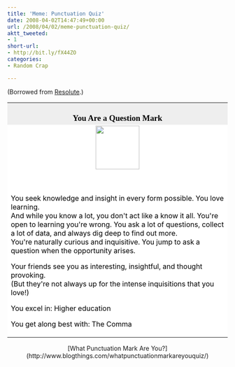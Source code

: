 ```yaml
---
title: 'Meme: Punctuation Quiz'
date: 2008-04-02T14:47:49+00:00
url: /2008/04/02/meme-punctuation-quiz/
aktt_tweeted:
- 1
short-url:
- http://bit.ly/fX44ZO
categories:
- Random Crap

---
```

<div class='microid-mailto+http:sha1:8dc14d57003a2cade42f96f57ddb5cbdc5684221'>

(Borrowed from [Resolute](http://resolute.livejournal.com).)
<table width=350 align=center border=0 cellspacing=0 cellpadding=2> 

<tr>
<td bgcolor="#EEEEEE" align=center> <font face="Georgia, Times New Roman, Times, serif" style='color:black; font-size: 14pt;'><br /> <strong>You Are a Question Mark</strong><br /> </font></td>
</tr>

<tr>
<td bgcolor="#FFFFFF">
<center>
<img src="http://www.blogthingsimages.com/whatpunctuationmarkareyouquiz/question.gif" height="100" width="100" />
</center>

<br /> <font color="#000000"><br /> You seek knowledge and insight in every form possible. You love learning.<br /> And while you know a lot, you don't act like a know it all. You're open to learning you're wrong. 
You ask a lot of questions, collect a lot of data, and always dig deep to find out more.<br /> You're naturally curious and inquisitive. You jump to ask a question when the opportunity arises.

Your friends see you as interesting, insightful, and thought provoking.<br /> (But they're not always up for the intense inquisitions that you love!)

You excel in: Higher education

You get along best with: The Comma<br /> </font></td> </tr> </table> 

<div align="center">
[What Punctuation Mark Are You?](http://www.blogthings.com/whatpunctuationmarkareyouquiz/)
</div>